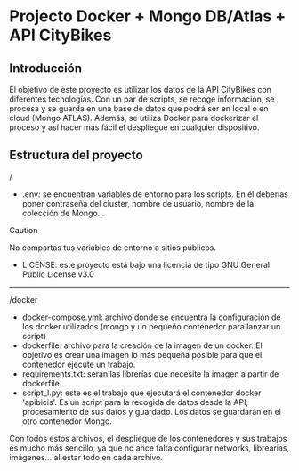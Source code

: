 # Projecto Docker + Mongo DB/Atlas + API CityBikes

## Introducción
El objetivo de este proyecto es utilizar los datos de la API CityBikes con diferentes tecnologías. Con un par de scripts, se recoge información, se procesa y se guarda en una base de datos que podrá
ser en local o en cloud (Mongo ATLAS). Además, se utiliza Docker para dockerizar el proceso y así hacer más fácil el despliegue en cualquier dispositivo.

## Estructura del proyecto

/
  - .env: se encuentran variables de entorno para los scripts. En él deberías poner contraseña del cluster, nombre de usuario, nombre de la colección de Mongo...
> [!CAUTION]
> No compartas tus variables de entorno a sitios públicos.
  - LICENSE: este proyecto está bajo una licencia de tipo GNU General Public License v3.0
---

/docker
  - docker-compose.yml: archivo donde se encuentra la configuración de los docker utilizados (mongo y un pequeño contenedor para lanzar un script)
  - dockerfile: archivo para la creación de la imagen de un docker. El objetivo es crear una imagen lo más pequeña posible para que el contenedor
    ejecute un trabajo.
  - requirements.txt: serán las librerías que necesite la imagen a partir de dockerfile.
  - script_I.py: este es el trabajo que ejecutará el contenedor docker 'apibicis'. Es un script para la recogida de datos desde la API, procesamiento de
    sus datos y guardado. Los datos se guardarán en el otro contenedor Mongo.

Con todos estos archivos, el despliegue de los contenedores y sus trabajos es mucho más sencillo, ya que no ahce falta configurar networks, librearias, imágenes... al estar
todo en cada archivo.
